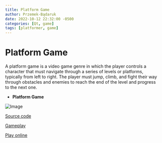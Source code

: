 ```yaml
---
title: Platform Game
author: Przemek-Bądaruk
date: 2022-10-12 22:32:00 -0500
categories: [Qt, game]
tags: [platformer, game]
---
```


# Platform Game

A platform game is a video game genre in which the player controls a character that must navigate through a series of levels or platforms, typically from left to right. The player must jump, climb, and fight their way through obstacles and enemies to reach the end of the level and progress to the next one.

* **Platform Game**

![Image](https://user-images.githubusercontent.com/28188300/195405108-a208e7c3-04b1-411f-96ed-f3bc25b79436.gif)

[Source code](https://github.com/Przemekkkth/PlatformGame_Qt-Cpp)

[Gameplay](https://youtu.be/6Kq-WN513BA)

[Play online](/assets/games/platformgame/index.html)


